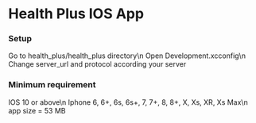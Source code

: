 #  Health Plus IOS App

### Setup 

Go to health_plus/health_plus directory\n
Open Development.xcconfig\n
Change server_url and protocol according your server

### Minimum requirement

IOS 10 or above\n
Iphone 6, 6+, 6s, 6s+, 7, 7+, 8, 8+, X, Xs, XR, Xs Max\n
app size = 53 MB



